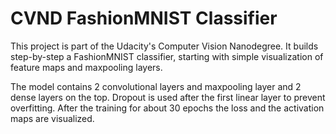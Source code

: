 # CVND FashionMNIST Classifier

This project is part of the Udacity's Computer Vision Nanodegree.
It builds step-by-step a FashionMNIST classifier, starting with simple visualization of feature maps and maxpooling layers.

The model contains 2 convolutional layers and maxpooling layer and 2 dense layers on the top. Dropout is used after the first linear layer to prevent overfitting. After the training for about 30 epochs the loss and the activation maps are visualized.
